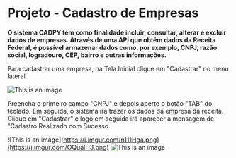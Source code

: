 # Projeto - Cadastro de Empresas
**O sistema CADPY tem como finalidade incluir, consultar, alterar e excluir dados de empresas. Através de uma API que obtém dados da Receita Federal, é possível armazenar dados como, por exemplo, CNPJ, razão social, logradouro, CEP, bairro e outras informações.**

Para cadastrar uma empresa, na Tela Inicial clique em "Cadastrar" no menu lateral.

![This is an image](https://i.imgur.com/n111Hga.png)

Preencha o primeiro campo "CNPJ" e depois aperte o botão "TAB" do teclado. Em seguida, o sistema irá trazer os dados da empresa da receita. Clique em "Cadastrar" e logo em seguida irá aparecer a mensagem de "Cadastro Realizado com Sucesso.

![This is an image](https://i.imgur.com/n111Hga.png](https://i.imgur.com/OQualH3.png)
![This is an image](https://i.imgur.com/iifyEf2.png)
